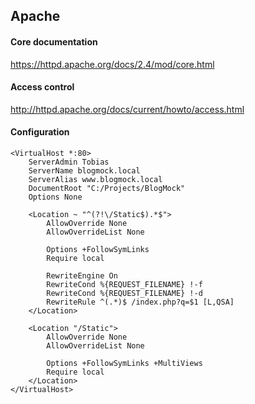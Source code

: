 ## Apache

#### Core documentation
https://httpd.apache.org/docs/2.4/mod/core.html

#### Access control
http://httpd.apache.org/docs/current/howto/access.html

#### Configuration
```
<VirtualHost *:80>
    ServerAdmin Tobias
    ServerName blogmock.local
    ServerAlias www.blogmock.local
    DocumentRoot "C:/Projects/BlogMock"
    Options None

    <Location ~ "^(?!\/Static$).*$">
        AllowOverride None
        AllowOverrideList None

        Options +FollowSymLinks
        Require local

        RewriteEngine On
        RewriteCond %{REQUEST_FILENAME} !-f
        RewriteCond %{REQUEST_FILENAME} !-d
        RewriteRule ^(.*)$ /index.php?q=$1 [L,QSA]
    </Location>

    <Location "/Static">
        AllowOverride None
        AllowOverrideList None

        Options +FollowSymLinks +MultiViews
        Require local
    </Location>
</VirtualHost>
```
